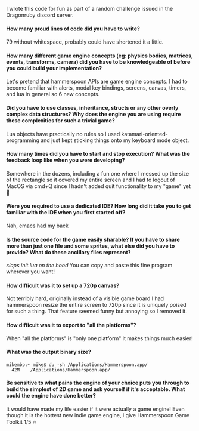 I wrote this code for fun as part of a random challenge issued in the Dragonruby discord server.

#### How many proud lines of code did you have to write?
79 without whitespace, probably could have shortened it a little.

#### How many different game engine concepts (eg: physics bodies, matrices, events, transforms, camera) did you have to be knowledgeable of before you could build your implementation?
Let's pretend that hammerspoon APIs are game engine concepts. I had to become familiar with alerts, modal key bindings, screens, canvas, timers, and lua in general so 6 new concepts.

#### Did you have to use classes, inheritance, structs or any other overly complex data structures? Why does the engine you are using require these complexities for such a trivial game?
Lua objects have practically no rules so I used katamari-oriented-programming and just kept sticking things onto my keyboard mode object.

#### How many times did you have to start and stop execution? What was the feedback loop like when you were developing?
Somewhere in the dozens, including a fun one where I messed up the size of the rectangle so it covered my entire screen and I had to logout of MacOS via cmd+Q since I hadn't added quit functionality to my "game" yet :rofl:

#### Were you required to use a dedicated IDE? How long did it take you to get familiar with the IDE when you first started off?
Nah, emacs had my back

#### Is the source code for the game easily sharable? If you have to share more than just one file and some sprites, what else did you have to provide? What do these ancillary files represent?
*slaps init.lua on the hood* You can copy and paste this fine program wherever you want!

#### How difficult was it to set up a 720p canvas?
Not terribly hard, originally instead of a visible game board I had hammerspoon resize the entire screen to 720p since it is uniquely poised for such a thing. That feature seemed funny but annoying so I removed it.

#### How difficult was it to export to "all the platforms"?
When "all the platforms" is "only one platform" it makes things much easier!

#### What was the output binary size?
```
mikembp:~ mike$ du -sh /Applications/Hammerspoon.app/
  42M    /Applications/Hammerspoon.app/
```

#### Be sensitive to what pains the engine of your choice puts you through to build the simplest of 2D game and ask yourself if it's acceptable. What could the engine have done better?
It would have made my life easier if it were actually a game engine! Even though it is the hottest new indie game engine, I give Hammerspoon Game Toolkit 1/5 :star:
